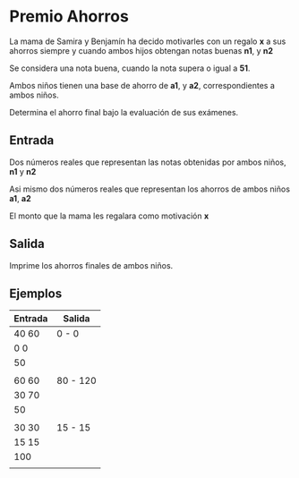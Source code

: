 # Premio Ahorros

La mama de Samira y Benjamín ha decido motivarles con un regalo **x** a sus ahorros siempre y cuando ambos hijos obtengan notas buenas **n1**, y **n2**

Se considera una nota buena, cuando la nota supera o igual a **51**.

Ambos niños tienen una base de ahorro de **a1**, y **a2**, correspondientes a ambos niños.

Determina el ahorro final bajo la evaluación de sus exámenes.

## Entrada

Dos números reales que representan las notas obtenidas por ambos niños, **n1** y **n2**

Asi mismo dos números reales que representan los ahorros de ambos niños **a1**, **a2**

El monto que la mama les regalara como motivación **x**

## Salida

Imprime los ahorros finales de ambos niños.

## Ejemplos
| Entrada	 | 	Salida |
|--|--|
| 40 60	 |  0 - 0|
| 0	0 |  |
| 50 |  |
|||
|  60  60	|  80 - 120|
| 30	70 |  |
| 50 |  |
|||
| 30	30 |  15 - 15|
|  15	15|  |
| 100 |  |
|||
